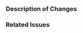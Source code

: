 ### Description of Changes

### Related Issues

<!-- Make sure to use the `Closes`/`Fixes` syntax to automatically close the issue when your PR is merged -->
<!-- e.g., "Closes #123 - A bug that crashes the app" -->
